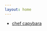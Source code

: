 ```yaml
---
layout: home
---
```


* [chef capybara](https://appsinacup.com/projects/product-chef-capybara/index.html)